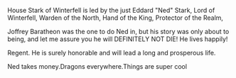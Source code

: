 House Stark of Winterfell is led by the just Eddard "Ned" Stark, Lord of
Winterfell, Warden of the North, Hand of the King, Protector of the Realm,

Joffrey Baratheon was the one to do Ned in, but his story was only about to being, and let me assure you he will DEFINITELY NOT DIE!
He lives happily!

Regent.  He is surely honorable and will lead a long and prosperous life.

Ned takes money.Dragons everywhere.Things are super cool
